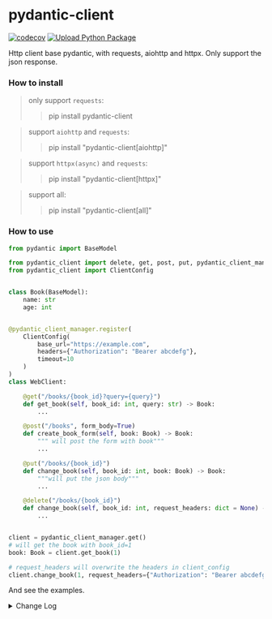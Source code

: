 # pydantic-client

[![codecov](https://codecov.io/gh/ponytailer/pydantic-client/branch/main/graph/badge.svg?token=CZX5V1YP22)](https://codecov.io/gh/ponytailer/pydantic-client) [![Upload Python Package](https://github.com/ponytailer/pydantic-client/actions/workflows/python-publish.yml/badge.svg)](https://github.com/ponytailer/pydantic-client/actions/workflows/python-publish.yml)

Http client base pydantic, with requests, aiohttp and httpx.
Only support the json response.

### How to install

> only support `requests`:
>> pip install pydantic-client

> support `aiohttp` and `requests`:
>> pip install "pydantic-client[aiohttp]"

> support `httpx(async)` and `requests`:
>> pip install "pydantic-client[httpx]"

> support all:
>> pip install "pydantic-client[all]"

### How to use

```python
from pydantic import BaseModel

from pydantic_client import delete, get, post, put, pydantic_client_manager
from pydantic_client import ClientConfig


class Book(BaseModel):
    name: str
    age: int


@pydantic_client_manager.register(
    ClientConfig(
        base_url="https://example.com",
        headers={"Authorization": "Bearer abcdefg"},
        timeout=10
    )
)
class WebClient:

    @get("/books/{book_id}?query={query}")
    def get_book(self, book_id: int, query: str) -> Book:
        ...

    @post("/books", form_body=True)
    def create_book_form(self, book: Book) -> Book:
        """ will post the form with book"""
        ...

    @put("/books/{book_id}")
    def change_book(self, book_id: int, book: Book) -> Book:
        """will put the json body"""
        ...

    @delete("/books/{book_id}")
    def change_book(self, book_id: int, request_headers: dict = None) -> Book:
        ...


client = pydantic_client_manager.get()
# will get the book with book_id=1
book: Book = client.get_book(1)

# request_headers will overwrite the headers in client_config
client.change_book(1, request_headers={"Authorization": "Bearer abcdefg"})

```

And see the examples.


<details>
<summary> Change Log </summary>

### v1.0.0: refactor all the code, to be simple. remove the group client.

### v1.0.1: simple to use.

### v1.0.2: use enum to define the client type.

### v1.0.3: you can define the your own client session in `client_config`

```python
import aiohttp
from pydantic_client import ClientConfig, ClientType

client_config = ClientConfig(
    client_type=ClientType.aiohttp,
    base_url="https://example.com",
    headers={"Authorization": "Bearer abcdefg"},
    timeout=10,
    session=lambda: aiohttp.ClientSession()
)


```
</details>
